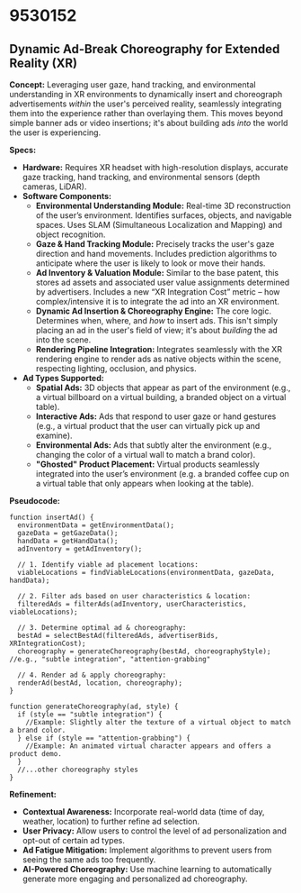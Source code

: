 # 9530152

## Dynamic Ad-Break Choreography for Extended Reality (XR)

**Concept:** Leveraging user gaze, hand tracking, and environmental understanding in XR environments to dynamically insert and choreograph advertisements *within* the user's perceived reality, seamlessly integrating them into the experience rather than overlaying them. This moves beyond simple banner ads or video insertions; it's about building ads *into* the world the user is experiencing.

**Specs:**

*   **Hardware:** Requires XR headset with high-resolution displays, accurate gaze tracking, hand tracking, and environmental sensors (depth cameras, LiDAR).
*   **Software Components:**
    *   **Environmental Understanding Module:**  Real-time 3D reconstruction of the user’s environment. Identifies surfaces, objects, and navigable spaces.  Uses SLAM (Simultaneous Localization and Mapping) and object recognition.
    *   **Gaze & Hand Tracking Module:**  Precisely tracks the user's gaze direction and hand movements. Includes prediction algorithms to anticipate where the user is likely to look or move their hands.
    *   **Ad Inventory & Valuation Module:** Similar to the base patent, this stores ad assets and associated user value assignments determined by advertisers.  Includes a new “XR Integration Cost” metric – how complex/intensive it is to integrate the ad into an XR environment.
    *   **Dynamic Ad Insertion & Choreography Engine:** The core logic.  Determines when, where, and *how* to insert ads.  This isn't simply placing an ad in the user's field of view; it's about *building* the ad into the scene.
    *   **Rendering Pipeline Integration:** Integrates seamlessly with the XR rendering engine to render ads as native objects within the scene, respecting lighting, occlusion, and physics.
*   **Ad Types Supported:**
    *   **Spatial Ads:** 3D objects that appear as part of the environment (e.g., a virtual billboard on a virtual building, a branded object on a virtual table).
    *   **Interactive Ads:** Ads that respond to user gaze or hand gestures (e.g., a virtual product that the user can virtually pick up and examine).
    *   **Environmental Ads:** Ads that subtly alter the environment (e.g., changing the color of a virtual wall to match a brand color).
    *   **"Ghosted" Product Placement:** Virtual products seamlessly integrated into the user’s environment (e.g. a branded coffee cup on a virtual table that only appears when looking at the table).

**Pseudocode:**

```
function insertAd() {
  environmentData = getEnvironmentData();
  gazeData = getGazeData();
  handData = getHandData();
  adInventory = getAdInventory();

  // 1. Identify viable ad placement locations:
  viableLocations = findViableLocations(environmentData, gazeData, handData);

  // 2. Filter ads based on user characteristics & location:
  filteredAds = filterAds(adInventory, userCharacteristics, viableLocations);

  // 3. Determine optimal ad & choreography:
  bestAd = selectBestAd(filteredAds, advertiserBids, XRIntegrationCost);
  choreography = generateChoreography(bestAd, choreographyStyle); //e.g., "subtle integration", "attention-grabbing"

  // 4. Render ad & apply choreography:
  renderAd(bestAd, location, choreography);
}

function generateChoreography(ad, style) {
  if (style == "subtle integration") {
    //Example: Slightly alter the texture of a virtual object to match a brand color.
  } else if (style == "attention-grabbing") {
    //Example: An animated virtual character appears and offers a product demo.
  }
  //...other choreography styles
}
```

**Refinement:**

*   **Contextual Awareness:** Incorporate real-world data (time of day, weather, location) to further refine ad selection.
*   **User Privacy:**  Allow users to control the level of ad personalization and opt-out of certain ad types.
*   **Ad Fatigue Mitigation:**  Implement algorithms to prevent users from seeing the same ads too frequently.
*   **AI-Powered Choreography:** Use machine learning to automatically generate more engaging and personalized ad choreography.